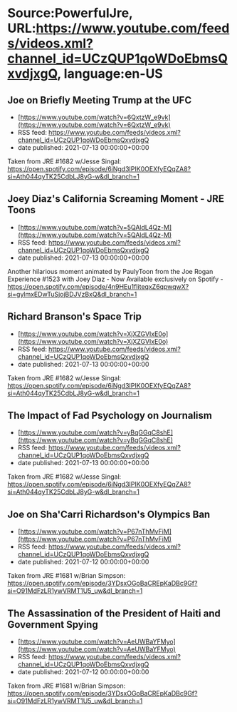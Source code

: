 # Source:PowerfulJre, URL:https://www.youtube.com/feeds/videos.xml?channel_id=UCzQUP1qoWDoEbmsQxvdjxgQ, language:en-US

## Joe on Briefly Meeting Trump at the UFC
 - [https://www.youtube.com/watch?v=6QxtzW_e9vk](https://www.youtube.com/watch?v=6QxtzW_e9vk)
 - RSS feed: https://www.youtube.com/feeds/videos.xml?channel_id=UCzQUP1qoWDoEbmsQxvdjxgQ
 - date published: 2021-07-13 00:00:00+00:00

Taken from JRE #1682 w/Jesse Singal:
https://open.spotify.com/episode/6iNgd3IPIK0OEXfyEQqZA8?si=Ath044qyTK25CdbLJ8yG-w&dl_branch=1

## Joey Diaz's California Screaming Moment - JRE Toons
 - [https://www.youtube.com/watch?v=5QAldL4Qz-M](https://www.youtube.com/watch?v=5QAldL4Qz-M)
 - RSS feed: https://www.youtube.com/feeds/videos.xml?channel_id=UCzQUP1qoWDoEbmsQxvdjxgQ
 - date published: 2021-07-13 00:00:00+00:00

Another hilarious moment animated by PaulyToon from the Joe Rogan Experience #1523 with Joey Diaz  - Now Available exclusively on Spotify - https://open.spotify.com/episode/4n9HEu1fIiteqxZ6qpwqwX?si=gylmxEDwTuSjojBDJVzBxQ&dl_branch=1

## Richard Branson's Space Trip
 - [https://www.youtube.com/watch?v=XjXZGVIxE0o](https://www.youtube.com/watch?v=XjXZGVIxE0o)
 - RSS feed: https://www.youtube.com/feeds/videos.xml?channel_id=UCzQUP1qoWDoEbmsQxvdjxgQ
 - date published: 2021-07-13 00:00:00+00:00

Taken from JRE #1682 w/Jesse Singal:
https://open.spotify.com/episode/6iNgd3IPIK0OEXfyEQqZA8?si=Ath044qyTK25CdbLJ8yG-w&dl_branch=1

## The Impact of Fad Psychology on Journalism
 - [https://www.youtube.com/watch?v=yBqGGqC8shE](https://www.youtube.com/watch?v=yBqGGqC8shE)
 - RSS feed: https://www.youtube.com/feeds/videos.xml?channel_id=UCzQUP1qoWDoEbmsQxvdjxgQ
 - date published: 2021-07-13 00:00:00+00:00

Taken from JRE #1682 w/Jesse Singal:
https://open.spotify.com/episode/6iNgd3IPIK0OEXfyEQqZA8?si=Ath044qyTK25CdbLJ8yG-w&dl_branch=1

## Joe on Sha'Carri Richardson's Olympics Ban
 - [https://www.youtube.com/watch?v=P67nThMvFiM](https://www.youtube.com/watch?v=P67nThMvFiM)
 - RSS feed: https://www.youtube.com/feeds/videos.xml?channel_id=UCzQUP1qoWDoEbmsQxvdjxgQ
 - date published: 2021-07-12 00:00:00+00:00

Taken from JRE #1681 w/Brian Simpson:
https://open.spotify.com/episode/3YDsxOGoBaCREpKaDBc9Gf?si=O91MdFzLR1ywVRMT1U5_uw&dl_branch=1

## The Assassination of the President of Haiti and Government Spying
 - [https://www.youtube.com/watch?v=AeUWBaYFMyo](https://www.youtube.com/watch?v=AeUWBaYFMyo)
 - RSS feed: https://www.youtube.com/feeds/videos.xml?channel_id=UCzQUP1qoWDoEbmsQxvdjxgQ
 - date published: 2021-07-12 00:00:00+00:00

Taken from JRE #1681 w/Brian Simpson:
https://open.spotify.com/episode/3YDsxOGoBaCREpKaDBc9Gf?si=O91MdFzLR1ywVRMT1U5_uw&dl_branch=1

